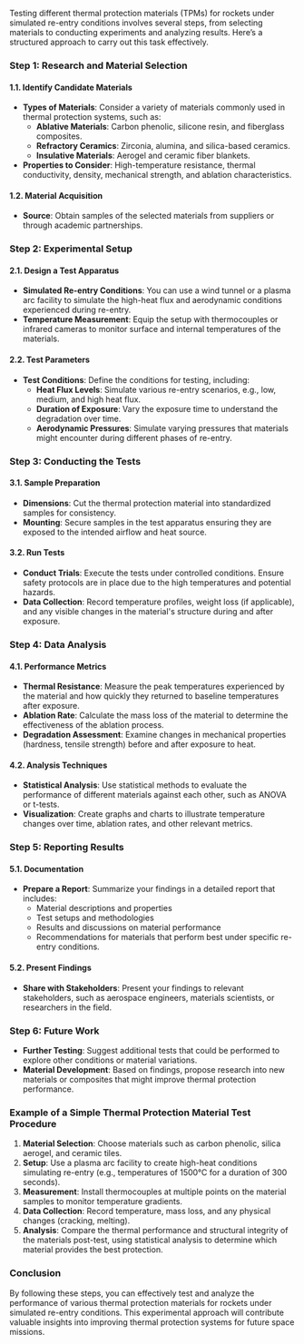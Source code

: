 Testing different thermal protection materials (TPMs) for rockets under simulated re-entry conditions involves several steps, from selecting materials to conducting experiments and analyzing results. Here’s a structured approach to carry out this task effectively.

### Step 1: Research and Material Selection

#### 1.1. Identify Candidate Materials
- **Types of Materials**: Consider a variety of materials commonly used in thermal protection systems, such as:
  - **Ablative Materials**: Carbon phenolic, silicone resin, and fiberglass composites.
  - **Refractory Ceramics**: Zirconia, alumina, and silica-based ceramics.
  - **Insulative Materials**: Aerogel and ceramic fiber blankets.
- **Properties to Consider**: High-temperature resistance, thermal conductivity, density, mechanical strength, and ablation characteristics.

#### 1.2. Material Acquisition
- **Source**: Obtain samples of the selected materials from suppliers or through academic partnerships.

### Step 2: Experimental Setup

#### 2.1. Design a Test Apparatus
- **Simulated Re-entry Conditions**: You can use a wind tunnel or a plasma arc facility to simulate the high-heat flux and aerodynamic conditions experienced during re-entry.
- **Temperature Measurement**: Equip the setup with thermocouples or infrared cameras to monitor surface and internal temperatures of the materials.

#### 2.2. Test Parameters
- **Test Conditions**: Define the conditions for testing, including:
  - **Heat Flux Levels**: Simulate various re-entry scenarios, e.g., low, medium, and high heat flux.
  - **Duration of Exposure**: Vary the exposure time to understand the degradation over time.
  - **Aerodynamic Pressures**: Simulate varying pressures that materials might encounter during different phases of re-entry.

### Step 3: Conducting the Tests

#### 3.1. Sample Preparation
- **Dimensions**: Cut the thermal protection material into standardized samples for consistency.
- **Mounting**: Secure samples in the test apparatus ensuring they are exposed to the intended airflow and heat source.

#### 3.2. Run Tests
- **Conduct Trials**: Execute the tests under controlled conditions. Ensure safety protocols are in place due to the high temperatures and potential hazards.
- **Data Collection**: Record temperature profiles, weight loss (if applicable), and any visible changes in the material's structure during and after exposure.

### Step 4: Data Analysis

#### 4.1. Performance Metrics
- **Thermal Resistance**: Measure the peak temperatures experienced by the material and how quickly they returned to baseline temperatures after exposure.
- **Ablation Rate**: Calculate the mass loss of the material to determine the effectiveness of the ablation process.
- **Degradation Assessment**: Examine changes in mechanical properties (hardness, tensile strength) before and after exposure to heat.

#### 4.2. Analysis Techniques
- **Statistical Analysis**: Use statistical methods to evaluate the performance of different materials against each other, such as ANOVA or t-tests.
- **Visualization**: Create graphs and charts to illustrate temperature changes over time, ablation rates, and other relevant metrics.

### Step 5: Reporting Results

#### 5.1. Documentation
- **Prepare a Report**: Summarize your findings in a detailed report that includes:
  - Material descriptions and properties
  - Test setups and methodologies
  - Results and discussions on material performance
  - Recommendations for materials that perform best under specific re-entry conditions.

#### 5.2. Present Findings
- **Share with Stakeholders**: Present your findings to relevant stakeholders, such as aerospace engineers, materials scientists, or researchers in the field.

### Step 6: Future Work

- **Further Testing**: Suggest additional tests that could be performed to explore other conditions or material variations.
- **Material Development**: Based on findings, propose research into new materials or composites that might improve thermal protection performance.

### Example of a Simple Thermal Protection Material Test Procedure

1. **Material Selection**: Choose materials such as carbon phenolic, silica aerogel, and ceramic tiles.
2. **Setup**: Use a plasma arc facility to create high-heat conditions simulating re-entry (e.g., temperatures of 1500°C for a duration of 300 seconds).
3. **Measurement**: Install thermocouples at multiple points on the material samples to monitor temperature gradients.
4. **Data Collection**: Record temperature, mass loss, and any physical changes (cracking, melting).
5. **Analysis**: Compare the thermal performance and structural integrity of the materials post-test, using statistical analysis to determine which material provides the best protection.

### Conclusion

By following these steps, you can effectively test and analyze the performance of various thermal protection materials for rockets under simulated re-entry conditions. This experimental approach will contribute valuable insights into improving thermal protection systems for future space missions.
